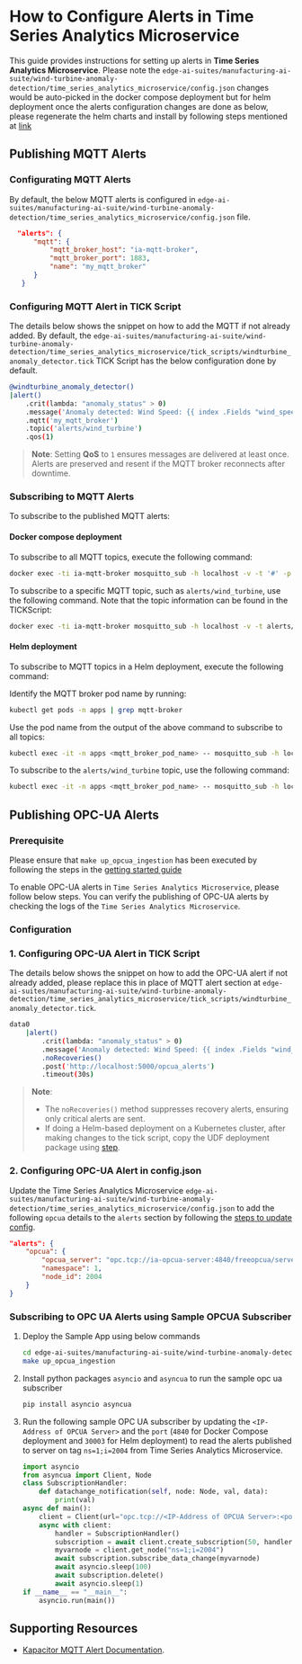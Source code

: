 # How to Configure Alerts in Time Series Analytics Microservice

This guide provides instructions for setting up alerts in **Time Series Analytics Microservice**.
Please note the `edge-ai-suites/manufacturing-ai-suite/wind-turbine-anomaly-detection/time_series_analytics_microservice/config.json` changes would be auto-picked in the docker compose deployment but for helm deployment once the alerts configuration changes are done as below, please regenerate the helm charts and install by following steps mentioned at [link](how-to-deploy-with-helm.md)

## Publishing MQTT Alerts

### Configurating MQTT Alerts

By default, the below MQTT alerts is configured in `edge-ai-suites/manufacturing-ai-suite/wind-turbine-anomaly-detection/time_series_analytics_microservice/config.json` file.

  ```json
    "alerts": {
        "mqtt": {
            "mqtt_broker_host": "ia-mqtt-broker",
            "mqtt_broker_port": 1883,
            "name": "my_mqtt_broker"
        }
     }
   ```

### Configuring MQTT Alert in TICK Script

The details below shows the snippet on how to add the MQTT if not 
already added. By default, the `edge-ai-suites/manufacturing-ai-suite/wind-turbine-anomaly-detection/time_series_analytics_microservice/tick_scripts/windturbine_anomaly_detector.tick` TICK Script has the below configuration done by default.

```bash
@windturbine_anomaly_detector()
|alert()
    .crit(lambda: "anomaly_status" > 0)
    .message('Anomaly detected: Wind Speed: {{ index .Fields "wind_speed" }}, Grid Active Power: {{ index .Fields "grid_active_power" }}, Anomaly Status: {{ index .Fields "anomaly_status" }}')
    .mqtt('my_mqtt_broker')
    .topic('alerts/wind_turbine')
    .qos(1)
```

> **Note**: Setting **QoS** to `1` ensures messages are delivered at least once. Alerts are preserved and resent if the MQTT broker reconnects after downtime.

### Subscribing to MQTT Alerts

To subscribe to the published MQTT alerts:

#### Docker compose deployment

To subscribe to all MQTT topics, execute the following command:

```sh
docker exec -ti ia-mqtt-broker mosquitto_sub -h localhost -v -t '#' -p 1883
```

To subscribe to a specific MQTT topic, such as `alerts/wind_turbine`, use the following command. Note that the topic information can be found in the TICKScript:

```sh
docker exec -ti ia-mqtt-broker mosquitto_sub -h localhost -v -t alerts/wind_turbine -p 1883
```

#### Helm deployment

To subscribe to MQTT topics in a Helm deployment, execute the following command:

Identify the MQTT broker pod name by running:
```sh
kubectl get pods -n apps | grep mqtt-broker
```

Use the pod name from the output of the above command to subscribe to all topics:
```sh
kubectl exec -it -n apps <mqtt_broker_pod_name> -- mosquitto_sub -h localhost -v -t '#' -p 1883
```

To subscribe to the `alerts/wind_turbine` topic, use the following command:

```sh
kubectl exec -it -n apps <mqtt_broker_pod_name> -- mosquitto_sub -h localhost -v -t alerts/wind_turbine -p 1883
```

## Publishing OPC-UA Alerts

### Prerequisite

Please ensure that `make up_opcua_ingestion` has been executed by following the steps
in the [getting started guide](./get-started.md#deploy-with-docker-compose)

To enable OPC-UA alerts in `Time Series Analytics Microservice`, please follow below steps.
You can verify the publishing of OPC-UA alerts by checking the logs of the `Time Series Analytics Microservice`.

### Configuration

### 1. Configuring OPC-UA Alert in TICK Script

The details below shows the snippet on how to add the OPC-UA alert if not 
already added, please replace this in place of MQTT alert section at
`edge-ai-suites/manufacturing-ai-suite/wind-turbine-anomaly-detection/time_series_analytics_microservice/tick_scripts/windturbine_anomaly_detector.tick`.

```bash
data0
    |alert()
        .crit(lambda: "anomaly_status" > 0)
        .message('Anomaly detected: Wind Speed: {{ index .Fields "wind_speed" }}, Grid Active Power: {{ index .Fields "grid_active_power" }}, Anomaly Status: {{ index .Fields "anomaly_status" }}')
        .noRecoveries()
        .post('http://localhost:5000/opcua_alerts')
        .timeout(30s)
```
> **Note**:
> - The `noRecoveries()` method suppresses recovery alerts, ensuring only critical alerts are sent.
> - If doing a Helm-based deployment on a Kubernetes cluster, after making changes to the tick script, copy the UDF deployment package using [step](./how-to-deploy-with-helm.md#copy-the-windturbine_anomaly_detection-udf-package-for-helm-deployment-to-time-series-analytics-microservice).

### 2. Configuring OPC-UA Alert in config.json

Update the Time Series Analytics Microservice `edge-ai-suites/manufacturing-ai-suite/wind-turbine-anomaly-detection/time_series_analytics_microservice/config.json` to add the following `opcua` details to the `alerts` section by following the [steps to update config](./how-to-update-config.md#how-to-update-config-in-time-series-analytics-microservice).

   ```json
   "alerts": {
       "opcua": {
           "opcua_server": "opc.tcp://ia-opcua-server:4840/freeopcua/server/",
           "namespace": 1,
           "node_id": 2004
       }
   }
   ```


### Subscribing to OPC UA Alerts using Sample OPCUA Subscriber

1. Deploy the Sample App using below commands
    ```bash
    cd edge-ai-suites/manufacturing-ai-suite/wind-turbine-anomaly-detection
    make up_opcua_ingestion
    ```

2. Install python packages `asyncio` and `asyncua` to run the sample opc ua subscriber 
    ```bash
    pip install asyncio asyncua
    ```

3. Run the following sample OPC UA subscriber by updating the `<IP-Address of OPCUA Server>` and the `port` (`4840` for Docker Compose deployment and `30003` for Helm deployment) to read the alerts published to server on tag `ns=1;i=2004` from Time Series Analytics Microservice.

    ```python
    import asyncio
    from asyncua import Client, Node
    class SubscriptionHandler:
        def datachange_notification(self, node: Node, val, data):
            print(val)
    async def main():
        client = Client(url="opc.tcp://<IP-Address of OPCUA Server>:<port>/freeopcua/server/")
        async with client:
            handler = SubscriptionHandler()
            subscription = await client.create_subscription(50, handler)
            myvarnode = client.get_node("ns=1;i=2004")
            await subscription.subscribe_data_change(myvarnode)
            await asyncio.sleep(100)
            await subscription.delete()
            await asyncio.sleep(1)
    if __name__ == "__main__":
        asyncio.run(main())
    ```

## Supporting Resources

- [Kapacitor MQTT Alert Documentation](https://docs.influxdata.com/kapacitor/v1/reference/event_handlers/mqtt/).
